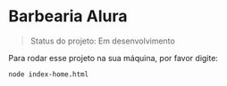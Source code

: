 # Barbearia Alura 

> Status do projeto: Em desenvolvimento

Para rodar esse projeto na sua máquina, por favor digite: 

```
node index-home.html
```